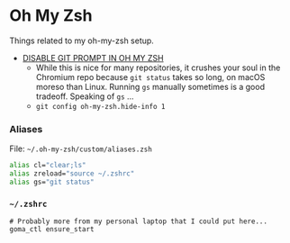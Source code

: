 # Oh My Zsh

Things related to my oh-my-zsh setup.

 - [DISABLE GIT PROMPT IN OH MY ZSH](https://www.stevenrombauts.be/2018/04/disable-git-prompt-in-oh-my-zsh/)
   - While this is nice for many repositories, it crushes your soul in
     the Chromium repo because `git status` takes so long, on macOS moreso
     than Linux. Running `gs` manually sometimes is a good tradeoff.
     Speaking of `gs` ...
   - `git config oh-my-zsh.hide-info 1`

### Aliases

File: `~/.oh-my-zsh/custom/aliases.zsh`

``` sh
alias cl="clear;ls"
alias zreload="source ~/.zshrc"
alias gs="git status"
```

### `~/.zshrc`

```
# Probably more from my personal laptop that I could put here...
goma_ctl ensure_start
```
